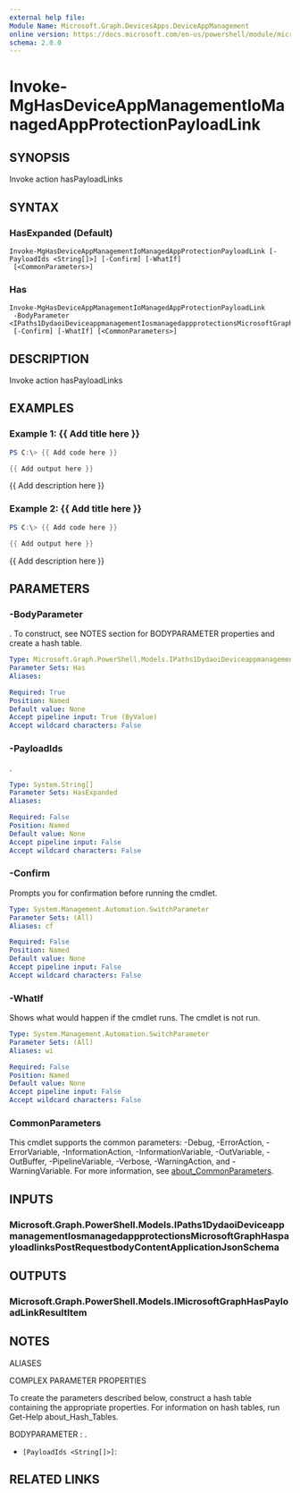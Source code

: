 ```yaml
---
external help file:
Module Name: Microsoft.Graph.DevicesApps.DeviceAppManagement
online version: https://docs.microsoft.com/en-us/powershell/module/microsoft.graph.devicesapps.deviceappmanagement/invoke-mghasdeviceappmanagementiomanagedappprotectionpayloadlink
schema: 2.0.0
---
```


# Invoke-MgHasDeviceAppManagementIoManagedAppProtectionPayloadLink

## SYNOPSIS
Invoke action hasPayloadLinks

## SYNTAX

### HasExpanded (Default)
```
Invoke-MgHasDeviceAppManagementIoManagedAppProtectionPayloadLink [-PayloadIds <String[]>] [-Confirm] [-WhatIf]
 [<CommonParameters>]
```

### Has
```
Invoke-MgHasDeviceAppManagementIoManagedAppProtectionPayloadLink
 -BodyParameter <IPaths1DydaoiDeviceappmanagementIosmanagedappprotectionsMicrosoftGraphHaspayloadlinksPostRequestbodyContentApplicationJsonSchema>
 [-Confirm] [-WhatIf] [<CommonParameters>]
```

## DESCRIPTION
Invoke action hasPayloadLinks

## EXAMPLES

### Example 1: {{ Add title here }}
```powershell
PS C:\> {{ Add code here }}

{{ Add output here }}
```

{{ Add description here }}

### Example 2: {{ Add title here }}
```powershell
PS C:\> {{ Add code here }}

{{ Add output here }}
```

{{ Add description here }}

## PARAMETERS

### -BodyParameter
.
To construct, see NOTES section for BODYPARAMETER properties and create a hash table.

```yaml
Type: Microsoft.Graph.PowerShell.Models.IPaths1DydaoiDeviceappmanagementIosmanagedappprotectionsMicrosoftGraphHaspayloadlinksPostRequestbodyContentApplicationJsonSchema
Parameter Sets: Has
Aliases:

Required: True
Position: Named
Default value: None
Accept pipeline input: True (ByValue)
Accept wildcard characters: False
```

### -PayloadIds
.

```yaml
Type: System.String[]
Parameter Sets: HasExpanded
Aliases:

Required: False
Position: Named
Default value: None
Accept pipeline input: False
Accept wildcard characters: False
```

### -Confirm
Prompts you for confirmation before running the cmdlet.

```yaml
Type: System.Management.Automation.SwitchParameter
Parameter Sets: (All)
Aliases: cf

Required: False
Position: Named
Default value: None
Accept pipeline input: False
Accept wildcard characters: False
```

### -WhatIf
Shows what would happen if the cmdlet runs.
The cmdlet is not run.

```yaml
Type: System.Management.Automation.SwitchParameter
Parameter Sets: (All)
Aliases: wi

Required: False
Position: Named
Default value: None
Accept pipeline input: False
Accept wildcard characters: False
```

### CommonParameters
This cmdlet supports the common parameters: -Debug, -ErrorAction, -ErrorVariable, -InformationAction, -InformationVariable, -OutVariable, -OutBuffer, -PipelineVariable, -Verbose, -WarningAction, and -WarningVariable. For more information, see [about_CommonParameters](http://go.microsoft.com/fwlink/?LinkID=113216).

## INPUTS

### Microsoft.Graph.PowerShell.Models.IPaths1DydaoiDeviceappmanagementIosmanagedappprotectionsMicrosoftGraphHaspayloadlinksPostRequestbodyContentApplicationJsonSchema

## OUTPUTS

### Microsoft.Graph.PowerShell.Models.IMicrosoftGraphHasPayloadLinkResultItem

## NOTES

ALIASES

COMPLEX PARAMETER PROPERTIES

To create the parameters described below, construct a hash table containing the appropriate properties. For information on hash tables, run Get-Help about_Hash_Tables.


BODYPARAMETER <IPaths1DydaoiDeviceappmanagementIosmanagedappprotectionsMicrosoftGraphHaspayloadlinksPostRequestbodyContentApplicationJsonSchema>: .
  - `[PayloadIds <String[]>]`: 

## RELATED LINKS

